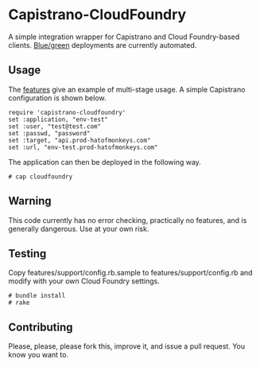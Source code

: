 # Capistrano-CloudFoundry

A simple integration wrapper for Capistrano and Cloud Foundry-based clients. [Blue/green](http://martinfowler.com/bliki/BlueGreenDeployment.html) deployments are currently automated.

## Usage

The [features](https://github.com/hatofmonkeys/capistrano-cloudfoundry/tree/master/features) give an example of multi-stage usage. A simple Capistrano configuration is shown below.

    require 'capistrano-cloudfoundry'
    set :application, "env-test"
    set :user, "test@test.com"
    set :passwd, "password"
    set :target, "api.prod-hatofmonkeys.com"
    set :url, "env-test.prod-hatofmonkeys.com"

The application can then be deployed in the following way.

    # cap cloudfoundry

## Warning

This code currently has no error checking, practically no features, and is generally dangerous. Use at your own risk.

## Testing

Copy features/support/config.rb.sample to features/support/config.rb and modify with your own Cloud Foundry settings.

    # bundle install
    # rake

## Contributing

Please, please, please fork this, improve it, and issue a pull request. You know you want to.